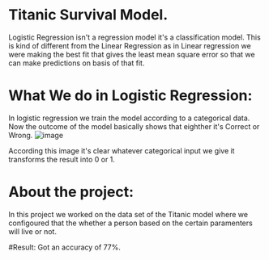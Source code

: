 # Titanic Survival Model.
Logistic Regression isn't a regression model it's a classification model. This is kind of different from the Linear Regression as in Linear regression we were making the best fit that gives the least mean square error so that we can make predictions on basis of that fit.


# What We do in Logistic Regression:
In logistic regression we train the model according to a categorical data. Now the outcome of the model basically shows that eighther it's Correct or Wrong. 
![image](https://user-images.githubusercontent.com/72427901/115993706-9d518980-a5f1-11eb-816e-a236fb8d21c1.png)

According this image it's clear whatever categorical input we give it transforms the result into 0 or 1.
# About the project:
In this project we worked on the data set of the Titanic model where we configoured that the whether a person based on the certain paramenters will live or not.

#Result:
Got an accuracy of 77%.
